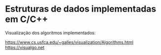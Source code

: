 # Estruturas de dados implementadas em C/C++   
Visualização dos algoritmos implementados:

https://www.cs.usfca.edu/~galles/visualization/Algorithms.html
https://visualgo.net